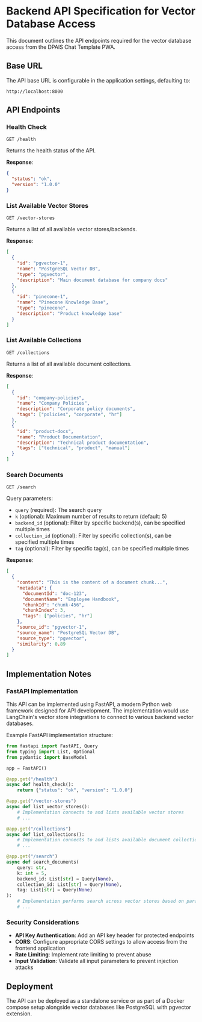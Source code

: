 # Backend API Specification for Vector Database Access

This document outlines the API endpoints required for the vector database access from the DPAIS Chat Template PWA.

## Base URL

The API base URL is configurable in the application settings, defaulting to:

```
http://localhost:8000
```

## API Endpoints

### Health Check

```
GET /health
```

Returns the health status of the API.

**Response**:
```json
{
  "status": "ok",
  "version": "1.0.0"
}
```

### List Available Vector Stores

```
GET /vector-stores
```

Returns a list of all available vector stores/backends.

**Response**:
```json
[
  {
    "id": "pgvector-1",
    "name": "PostgreSQL Vector DB",
    "type": "pgvector",
    "description": "Main document database for company docs"
  },
  {
    "id": "pinecone-1",
    "name": "Pinecone Knowledge Base",
    "type": "pinecone",
    "description": "Product knowledge base"
  }
]
```

### List Available Collections

```
GET /collections
```

Returns a list of all available document collections.

**Response**:
```json
[
  {
    "id": "company-policies",
    "name": "Company Policies",
    "description": "Corporate policy documents",
    "tags": ["policies", "corporate", "hr"]
  },
  {
    "id": "product-docs",
    "name": "Product Documentation",
    "description": "Technical product documentation",
    "tags": ["technical", "product", "manual"]
  }
]
```

### Search Documents

```
GET /search
```

Query parameters:
- `query` (required): The search query
- `k` (optional): Maximum number of results to return (default: 5)
- `backend_id` (optional): Filter by specific backend(s), can be specified multiple times
- `collection_id` (optional): Filter by specific collection(s), can be specified multiple times
- `tag` (optional): Filter by specific tag(s), can be specified multiple times

**Response**:
```json
[
  {
    "content": "This is the content of a document chunk...",
    "metadata": {
      "documentId": "doc-123",
      "documentName": "Employee Handbook",
      "chunkId": "chunk-456",
      "chunkIndex": 3,
      "tags": ["policies", "hr"]
    },
    "source_id": "pgvector-1",
    "source_name": "PostgreSQL Vector DB",
    "source_type": "pgvector",
    "similarity": 0.89
  }
]
```

## Implementation Notes

### FastAPI Implementation

This API can be implemented using FastAPI, a modern Python web framework designed for API development. The implementation would use LangChain's vector store integrations to connect to various backend vector databases.

Example FastAPI implementation structure:

```python
from fastapi import FastAPI, Query
from typing import List, Optional
from pydantic import BaseModel

app = FastAPI()

@app.get("/health")
async def health_check():
    return {"status": "ok", "version": "1.0.0"}

@app.get("/vector-stores")
async def list_vector_stores():
    # Implementation connects to and lists available vector stores
    # ...

@app.get("/collections")
async def list_collections():
    # Implementation connects to and lists available document collections
    # ...

@app.get("/search")
async def search_documents(
    query: str,
    k: int = 5,
    backend_id: List[str] = Query(None),
    collection_id: List[str] = Query(None),
    tag: List[str] = Query(None)
):
    # Implementation performs search across vector stores based on parameters
    # ...
```

### Security Considerations

- **API Key Authentication**: Add an API key header for protected endpoints
- **CORS**: Configure appropriate CORS settings to allow access from the frontend application
- **Rate Limiting**: Implement rate limiting to prevent abuse
- **Input Validation**: Validate all input parameters to prevent injection attacks

## Deployment

The API can be deployed as a standalone service or as part of a Docker compose setup alongside vector databases like PostgreSQL with pgvector extension. 